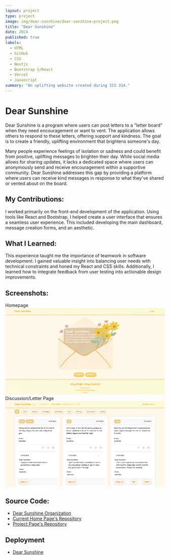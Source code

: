 ```yaml
---
layout: project
type: project
image: img/dear-sunshine/dear-sunshine-project.png
title: "Dear Sunshine"
date: 2024
published: true
labels:
  - HTML
  - GitHub
  - CSS
  - Nextjs
  - Bootstrap 5/React
  - Vercel
  - Javascript
summary: "An uplifting website created during ICS 314."
---
```


# Dear Sunshine 
Dear Sunshine is a program where users can post letters to a "letter board" when they need encouragement or want to vent. The application allows others to respond to these letters, offering support and kindness. The goal is to create a friendly, uplifting environment that brightens someone's day.

Many people experience feelings of isolation or sadness and could benefit from positive, uplifting messages to brighten their day. While social media allows for sharing updates, it lacks a dedicated space where users can anonymously send and receive encouragement within a supportive community. Dear Sunshine addresses this gap by providing a platform where users can receive kind messages in response to what they've shared or vented about on the board.


## My Contributions:
I worked primarily on the front-end development of the application. Using tools like React and Bootstrap, I helped create a user interface that ensures a seamless user experience. This included developing the main dashboard, message creation forms, and an aesthetic.

## What I Learned:
This experience taught me the importance of teamwork in software development. I gained valuable insight into balancing user needs with technical constraints and honed my React and CSS skills. Additionally, I learned how to integrate feedback from user testing into actionable design improvements.

## Screenshots:
Homepage
<img class="img-fluid" src="../img/dear-sunshine/m3-home1.png">
Discussion/Letter Page
<img class="img-fluid" src="../img/dear-sunshine/m3-board.png">

## Source Code:
* [Dear Sunshine Organization](https://github.com/dear-sunshine)
* [Current Home Page's Repository](https://github.com/dear-sunshine/dear-sunshine.github.io/tree/main)
* [Project Page's Repository](https://github.com/dear-sunshine/dear-sunshine)

## Deployment
* [Dear Sunshine](https://dearsunshine.vercel.app/)
